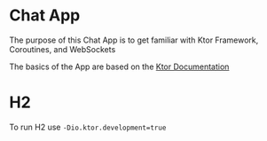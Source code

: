 # Chat App
The purpose of this Chat App is to get familiar with Ktor Framework, Coroutines, and WebSockets

The basics of the App are based on the [Ktor Documentation](https://ktor.io/docs/welcome.html)

# H2

To run H2 use `-Dio.ktor.development=true`